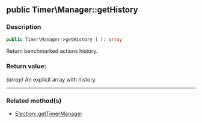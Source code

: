 ## public Timer\Manager::getHistory

### Description    

```php
public Timer\Manager->getHistory ( ): array
```

Return benchmarked actions history.
    

### Return value:   

*(array)* An explicit array with history.


---------------------------------------

### Related method(s)      

* [Election::getTimerManager](../Election%20Class/public%20Election--getTimerManager.md)    

